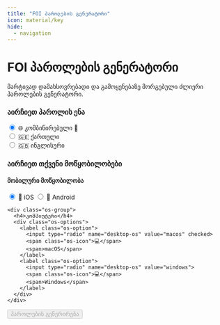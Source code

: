 ```yaml
---
title: "FOI პაროლების გენერატორი"
icon: material/key
hide:
  - navigation
---
```

<link rel="stylesheet" href="../../assets/stylesheets/password-generator.css?v=2025-02-22">

# FOI პაროლების გენერატორი

მარტივად დამახსოვრებადი და გამოყენებაზე მორგებული ძლიერი პაროლების გენერატორი.

<div class="language-selection-container">
  <h3>აირჩიეთ პაროლის ენა</h3>
  <div class="language-selection">
    <label class="language-option recommended" style="width: 100%; margin-bottom: 1rem;">
      <input type="radio" name="password-language" value="combined" checked>
      <span class="language-icon">🌐</span>
      <span>კომბინირებული</span>
      <span class="strength-indicator">💪</span>
    </label>
    <div class="grid">
      <div class="grid-50">
        <label class="language-option">
          <input type="radio" name="password-language" value="ka">
          <span class="language-icon">🇬🇪</span>
          <span>ქართული</span>
        </label>
      </div>
      <div class="grid-50">
        <label class="language-option">
          <input type="radio" name="password-language" value="en">
          <span class="language-icon">🇬🇧</span>
          <span>ინგლისური</span>
        </label>
      </div>
    </div>
  </div>
</div>

<div class="os-selection-container">
  <h3>აირჩიეთ თქვენი მოწყობილობები</h3>
  
  <div class="os-selection">
    <div class="os-group">
      <h4>მობილური მოწყობილობა</h4>
      <div class="os-options">
        <label class="os-option">
          <input type="radio" name="mobile-os" value="ios" checked>
          <span class="os-icon">📱</span>
          <span>iOS</span>
        </label>
        <label class="os-option">
          <input type="radio" name="mobile-os" value="android">
          <span class="os-icon">📱</span>
          <span>Android</span>
        </label>
      </div>
    </div>

    <div class="os-group">
      <h4>კომპიუტერი</h4>
      <div class="os-options">
        <label class="os-option">
          <input type="radio" name="desktop-os" value="macos" checked>
          <span class="os-icon">💻</span>
          <span>macOS</span>
        </label>
        <label class="os-option">
          <input type="radio" name="desktop-os" value="windows">
          <span class="os-icon">💻</span>
          <span>Windows</span>
        </label>
      </div>
    </div>
  </div>
</div>

<div class="button-container">
  <button id="generate-button" onclick="generatePasswords()" disabled>
    <span class="button-text">პაროლების გენერირება</span>
  </button>
</div>

<div id="passwords-container" style="display: none;">
  <div class="password-group critical">
    <div class="group-header">
      <span class="header-icon">🔑</span>
      <span class="header-text">კრიტიკული პაროლები</span>
    </div>
    <div class="storage-note critical">
      <div class="warning-banner">შეინახეთ მხოლოდ ფურცელზე!</div>
      <div class="instruction-step">
        <span class="instruction-icon">🧠</span>
        <div class="instruction-content">
          <div class="instruction-title">დაიზეპირეთ ხაზგასმული სიტყვა მაშინვე</div>
          <div class="instruction-text">არ ჩაწეროთ ის ფურცელზე</div>
        </div>
      </div>
      <div class="instruction-step">
        <span class="instruction-icon">✍️</span>
        <div class="instruction-content">
          <div class="instruction-title">Bitwarden-ის პაროლი</div>
          <div class="instruction-text">დარჩენილი სიტყვები ჩაიწერეთ <span class="highlight-critical">ცალკე ფურცელზე</span>, შეინახეთ უსაფრთხო ადგილას დაზეპირებამდე. <span class="highlight-critical">არ ატაროთ თან! არ გადაუღოთ ფოტო!</span> </div>
        </div>
      </div>
      <div class="instruction-step">
        <span class="instruction-icon">📱</span>
        <div class="instruction-content">
          <div class="instruction-title">მობილურის პაროლი</div>
          <div class="instruction-text">დარჩენილი სიტყვები ჩაიწერეთ <span class="highlight-critical">ცალკე ფურცელზე</span> დაზეპირებამდე. ეს ფურცელი შეგიძლიათ თან ატაროთ მის სრულად დაზეპირებამდე</div>
          <div class="instruction-note">ეს პაროლი შეგიძლიათ Bitwarden-შიც შეინახოთ</div>
        </div>
      </div>
      <div class="instruction-step">
        <span class="instruction-icon">🔥</span>
        <div class="instruction-content">
          <div class="instruction-title">გაანადგურეთ ფურცლები დაზპირების შემდეგ</div>
          <div class="instruction-text">ფურცელზე ჩაწერა <span class="highlight-critical">დროებითი გამოსავალია</span> პაროლის სრულად დაზეპირებამდე</div>
        </div>
      </div>
    </div>
    <div class="password-item">
      <div class="password-label">Bitwarden-ის პაროლი:</div>
      <div id="bitwarden-password" class="password-value"></div>
    </div>
    <div class="password-item">
      <div class="password-label">მობილურის პაროლი:</div>
      <div id="mobile-password" class="password-value"></div>
    </div>
  </div>

  <div class="password-group other">
    <div class="group-header">
      <span class="header-icon">🔒</span>
      <span class="header-text">დამატებითი პაროლები</span>
    </div>
    <div class="storage-note">
      <div class="warning-banner storage">შეინახეთ მხოლოდ Bitwarden-ში!</div>
      <div class="instruction-step">
        <div class="instruction-icon">🔐</div>
        <div class="instruction-content">
          <div class="instruction-title">შეინახეთ Bitwarden-ში</div>
          <div class="instruction-text">
            ქვემოთ მოცემული პაროლები
          </div>
          <div class="instruction-note">
            ამ პაროლების დაზეპირება აუცილებელი არაა - Bitwarden-ის პაროლის ცოდნა საკმარისია
          </div>
        </div>
      </div>
      <div class="instruction-divider"></div>
    </div>
    <div id="desktop-passwords"></div>
  </div>
</div>

<div id="additional-note" style="margin: 20px 0;"></div>
<div id="error-message" style="color: red;"></div>

<script>
// File integrity checksums (SHA-256)
const INTEGRITY_CHECKSUMS = {
  'password-generator.js': '34532a1122cf35704e9f3044a53d3d07a6f3371beca1afc02ff1c3736d314964',
  'foi_words_en.txt': '1f61505584784d45da74fd5d727b97841d2a1b3986bb35ef03f1a4b973cc6128',
  'foi_words_ka.txt': 'e112da95175581823a24056a1de8ed93fd7f85611c275df360c6d2a8b99d8758',
  'foi_syllables_en.txt': '8bb861d403ca161b6aeda31cd47006077af2b92ccab7a9c31688bbed925e54f5',
  'foi_syllables_ka.txt': 'a9b9642d16a0e1f366d0ee5e4156f1497ca77ea6a4575c5a87922afe2c32d6b6',
};

// Compute SHA-256 hash of content
async function computeHash(content) {
  const encoder = new TextEncoder();
  const data = encoder.encode(content);
  const hashBuffer = await crypto.subtle.digest('SHA-256', data);
  const hashArray = Array.from(new Uint8Array(hashBuffer));
  return hashArray.map(b => b.toString(16).padStart(2, '0')).join('');
}

// Verify file integrity
async function verifyIntegrity(filename, content) {
  const expectedHash = INTEGRITY_CHECKSUMS[filename];
  if (!expectedHash) {
    const error = `No integrity check available for ${filename}`;
    document.getElementById('error-message').textContent = error;
    throw new Error(error);
  }

  const actualHash = await computeHash(content);
  if (actualHash !== expectedHash) {
    const error = `Integrity check failed for ${filename}. The file may have been tampered with.`;
    document.getElementById('error-message').textContent = error;
    console.error(error);
    console.error(`Expected: ${expectedHash}`);
    console.error(`Actual: ${actualHash}`);
    throw new Error(error);
  }
}

// Load and verify password generator script
(async function loadPasswordGenerator() {
  try {
    const response = await fetch('../../assets/javascripts/password-generator.js?v=2025-02-22');
    if (!response.ok) throw new Error('Failed to load password generator');
    const content = await response.text();
    
    // Verify integrity before executing
    await verifyIntegrity('password-generator.js', content);
    
    // Create and execute script
    const script = document.createElement('script');
    script.text = content;
    document.body.appendChild(script);
  } catch (error) {
    document.getElementById('error-message').textContent = error.message;
    console.error('Failed to load password generator:', error);
  }
})();
</script>
